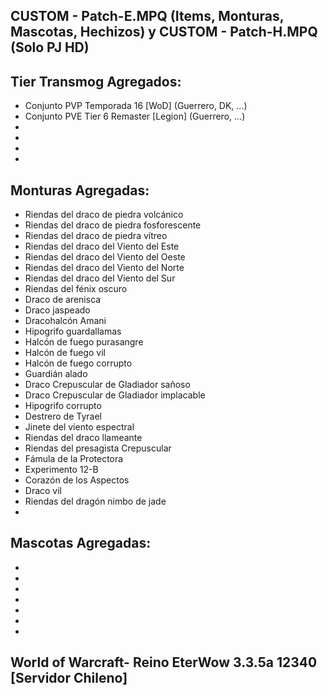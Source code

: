CUSTOM - Patch-E.MPQ (Items, Monturas, Mascotas, Hechizos) y CUSTOM - Patch-H.MPQ (Solo PJ HD)
-
Tier Transmog Agregados:
-
* Conjunto PVP Temporada 16 [WoD] (Guerrero, DK, ...)
* Conjunto PVE Tier 6 Remaster [Legion] (Guerrero, ...)
* 
* 
* 
* 

Monturas Agregadas:
-
* Riendas del draco de piedra volcánico
* Riendas del draco de piedra fosforescente
* Riendas del draco de piedra vítreo
* Riendas del draco del Viento del Este
* Riendas del draco del Viento del Oeste
* Riendas del draco del Viento del Norte
* Riendas del draco del Viento del Sur 
* Riendas del fénix oscuro
* Draco de arenisca
* Draco jaspeado
* Dracohalcón Amani
* Hipogrifo guardallamas
* Halcón de fuego purasangre
* Halcón de fuego vil
* Halcón de fuego corrupto
* Guardián alado
* Draco Crepuscular de Gladiador sañoso
* Draco Crepuscular de Gladiador implacable
* Hipogrifo corrupto
* Destrero de Tyrael
* Jinete del viento espectral
* Riendas del draco llameante
* Riendas del presagista Crepuscular
* Fámula de la Protectora
* Experimento 12-B
* Corazón de los Aspectos
* Draco vil
* Riendas del dragón nimbo de jade
* 

Mascotas Agregadas:
-
* 
* 
* 
* 
* 
* 
*  

World of Warcraft- Reino EterWow 3.3.5a 12340  [Servidor Chileno]
-
